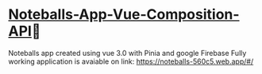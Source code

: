 # [Noteballs-App-Vue-Composition-API](https://noteballs-560c5.web.app/#/)📝
 Noteballs app created using vue 3.0 with Pinia and google Firebase
 Fully working application is avaiable on link: https://noteballs-560c5.web.app/#/
